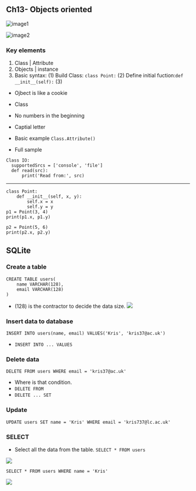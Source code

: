 ## Ch13- Objects oriented
![image1](https://raw.githubusercontent.com/YChanHuang/UploadedPic/master/20201014122956.png?token=AJ7JITHD6D6WHE3DHO5OF4K7Q3QXC)

![image2](https://raw.githubusercontent.com/YChanHuang/UploadedPic/master/20201014150630.png?token=AJ7JITGVM6TZSNHELU4GAGS7Q4DCQ)

### Key elements
1. Class | Attribute
2. Objects | instance
3. Basic syntax:
(1) Build Class: `class Point:`
(2) Define initial fuction:`def __init__(self):`
(3)

- Ojbect is like a cookie
- Class
- No numbers in the beginning
- Captial letter

- Basic example `Class.Attribute()`
- Full sample
```
Class IO:
  supportedSrcs = ['console', 'file']
  def read(src):
      print('Read from:', src)
```


---
```
class Point:
    def __init__(self, x, y):
        self.x = x
        self.y = y
p1 = Point(3, 4)
print(p1.x, p1.y)

p2 = Point(5, 6)
print(p2.x, p2.y)
```

## SQLite
### Create a table
```
CREATE TABLE users(
	name VARCHAR(128),
	email VARCHAR(128)
)
```

- (128) is the contractor to decide the data size.
![](https://raw.githubusercontent.com/YChanHuang/UploadedPic/master/20201014180143.png?token=AJ7JITGHTSYUO3YJGEW5Y4S7Q4XTK)

### Insert data to database
``INSERT INTO users(name, email) VALUES('Kris', 'kris37@ac.uk')``
- `INSERT INTO ... VALUES`

### Delete data
``DELETE FROM users WHERE email = 'kris37@ac.uk' ``
- Where is that condition.
- `DELETE FROM`
- `DELETE ... SET`

### Update

`UPDATE users SET name = 'Kris' WHERE email = 'kris737@lc.ac.uk'`

### SELECT
- Select all the data from the table.
`SELECT * FROM users`

![](https://raw.githubusercontent.com/YChanHuang/UploadedPic/master/20201014181448.png?token=AJ7JITFCNQXT6WJXCMKP5AC7Q4ZEK)

`SELECT * FROM users WHERE name = 'Kris'`

![](https://raw.githubusercontent.com/YChanHuang/UploadedPic/master/20201014181527.png?token=AJ7JITHZFZBCP7H4NT5B4QK7Q4ZGW)

